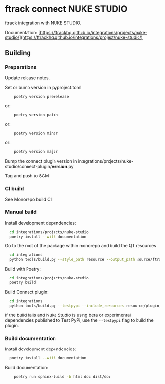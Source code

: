 # ftrack connect NUKE STUDIO

ftrack integration with NUKE STUDIO.

Documentation: [https://ftrackhq.github.io/integrations/projects/nuke-studio/](https://ftrackhq.github.io/integrations/project/nuke-studio/)

## Building

### Preparations

Update release notes.

Set or bump version in pyproject.toml:

```bash
    poetry version prerelease
```
or:
```bash
    poetry version patch
```
or:
```bash
    poetry version minor
```
or:
```bash
    poetry version major
```

Bump the connect plugin version in integrations/projects/nuke-studio/connect-plugin/__version__.py

Tag and push to SCM

### CI build

See Monorepo build CI


### Manual build

Install development dependencies:

```bash
  cd integrations/projects/nuke-studio
  poetry install --with documentation
```

Go to the root of the package within monorepo and build the QT resources

```bash
  cd integrations
  python tools/build.py --style_path resource --output_path source/ftrack_nuke_studio/resource.py build_qt_resources projects/nuke-studio
```

Build with Poetry:

```bash
  cd integrations/projects/nuke-studio
  poetry build
```

Build Connect plugin:


```bash
  cd integrations
  python tools/build.py --testpypi --include_resources resource/plugin,resource/application_hook build_connect_plugin projects/nuke-studio
```

If the build fails and Nuke Studio is using beta or experimental dependencies published to Test PyPi, use the `--testpypi` flag 
to build the plugin.


### Build documentation


Install development dependencies:

```bash
  poetry install --with documentation
```

Build documentation:

```bash
    poetry run sphinx-build -b html doc dist/doc
```



